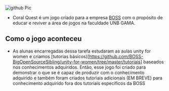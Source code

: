 
![github Pic](https://github.com/Laisczt/CoralQuest/assets/112433653/f3cee4c9-6251-4189-ab6b-614939955329)

*   Coral Quest é um jogo criado para a empresa [BOSS](https://github.com/BOSS-BigOpenSourceSibling/unity-for-women) com o propósito de educar e reviver a área de jogos na faculdade UNB GAMA.
## Como o jogo aconteceu
* As alunas encarregadas dessa tarefa estudaram as aulas unity for women e criamos [tutorias básicos)[https://github.com/BOSS-BigOpenSourceSibling/unity-for-women/tree/master/tutoriais] baseados nos conhecimentos adquiridos. Então, esse jogo foi criado para demonstrar o que se é capaz de produzir com o conhecimento adquirido e também foram criados tutoriais adicionais (EM BREVE) para conhecimento adquirido fora dos tutoriais específicos da BOSS







    
